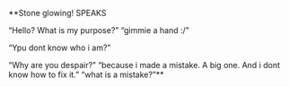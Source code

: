 
**Stone glowing! SPEAKS

  

“Hello? What is my purpose?” “gimmie a hand :/”

  

“Ypu dont know who i am?”

  

“Why are you despair?” “because i made a mistake. A big one. And i dont know how to fix it.” “what is a mistake?”**

